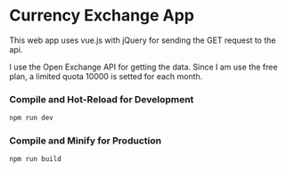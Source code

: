 # Currency Exchange App


This web app uses vue.js with jQuery for sending the GET request to the api.

I use the Open Exchange API for getting the data. Since I am use the free plan, a limited quota 10000 is setted for each month. 


### Compile and Hot-Reload for Development

```sh
npm run dev
```

### Compile and Minify for Production

```sh
npm run build
```
